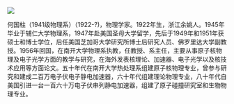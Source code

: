 ![](https://s2.loli.net/2022/08/14/UJg7t3oyWhlnvwT.jpg)

何国柱（1941级物理系）（1922-?)，物理学家。1922年生，浙江余姚人。1945年毕业于辅仁大学物理系，1947年赴美国圣母大学留学，先后于1949年和1951年获硕士和博士学位，后任美国芝加哥大学研究所博士后研究人员、佛罗里达大学副教授。1956年回国，在南开大学物理系执教，任教授、系主任，主要从事原子核物理及电子光学方面的教学与研究，在海外发表核理论、加速器、电子光学以及核技术应用等方面论文。五十年代在南开大学热处理系组建原子核物理专业，曾参与研究和建成二百万电子伏电子静电加速器，六十年代组建理论物理专业，八十年代自美国引进一台一百六十万电子伏串列静电加速器，组建了原子碰撞研究室和生物物理专业。